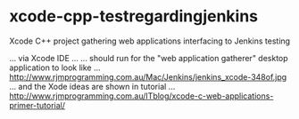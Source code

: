 # xcode-cpp-testregardingjenkins
Xcode C++ project gathering web applications interfacing to Jenkins testing

... via Xcode IDE ...
... should run for the "web application gatherer" desktop application to look like ...
http://www.rjmprogramming.com.au/Mac/Jenkins/jenkins_xcode-348of.jpg
... and the Xode ideas are shown in tutorial ...
http://www.rjmprogramming.com.au/ITblog/xcode-c-web-applications-primer-tutorial/
